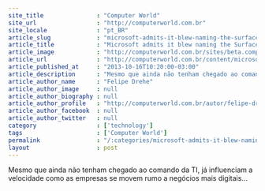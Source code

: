 ```yaml
---
site_title               : "Computer World"
site_url                 : "http://computerworld.com.br"
site_locale              : "pt_BR"
article_slug             : "microsoft-admits-it-blew-naming-the-surface-rt-ignores-bigger-rt-woes"
article_title            : "Microsoft admits it blew naming the Surface RT, ignores bigger RT woes"
article_image            : "http://computerworld.com.br/sites/beta.computerworld.com.br/files/news_articles/2382962911_1b65825e3b_b.jpg"
article_url              : "http://computerworld.com.br/content/microsoft-admits-it-blew-naming-surface-rt-ignores-bigger-rt-woes"
article_published_at     : "2013-10-16T10:20:00-03:00"
article_description      : "Mesmo que ainda não tenham chegado ao comando da TI, já influenciam a velocidade como as empresas se movem rumo a negócios mais digitais..."
article_author_name      : "Felipe Drehe"
article_author_image     : null
article_author_biography : null
article_author_profile   : "http://computerworld.com.br/autor/felipe-dreher"
article_author_facebook  : null
article_author_twitter   : null
category                 : ['technology']
tags                     : ['Computer World']
permalink                : "/:categories/microsoft-admits-it-blew-naming-the-surface-rt-ignores-bigger-rt-woes/"
layout                   : post
---
```


Mesmo que ainda não tenham chegado ao comando da TI, já influenciam a velocidade como as empresas se movem rumo a negócios mais digitais...
